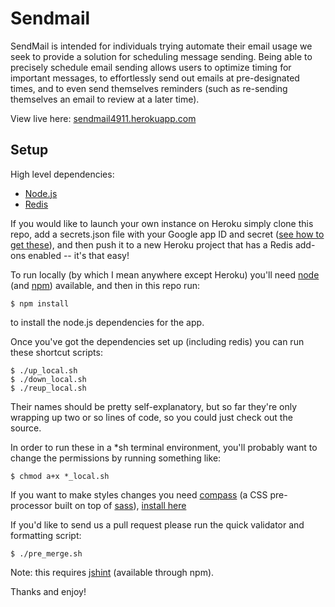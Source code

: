 Sendmail
========

SendMail is intended for individuals trying automate their email usage we seek to provide a solution for scheduling message sending. Being able to precisely schedule email sending allows users to optimize timing for important messages, to effortlessly send out emails at pre-designated times, and to even send themselves reminders (such as re-sending themselves an email to review at a later time).

View live here: [sendmail4911.herokuapp.com](https://sendmail4911.herokuapp.com/)

Setup
-----
High level dependencies:
- [Node.js](http://nodejs.org/download/)
- [Redis](http://redis.io/download)

If you would like to launch your own instance on Heroku simply clone this repo, add a secrets.json file with your Google app ID and secret ([see how to get these](https://developers.google.com/accounts/docs/OAuth2Login#getcredentials)), and then push it to a new Heroku project that has a Redis add-ons enabled -- it's that easy!

To run locally (by which I mean anywhere except Heroku) you'll need [node](http://nodejs.org/download/) (and 
[npm](https://github.com/joyent/node/wiki/Installing-Node.js-via-package-manager)) available, and then in this repo run:

    $ npm install
to install the node.js dependencies for the app.

Once you've got the dependencies set up (including redis) you can run these shortcut scripts:
    
    $ ./up_local.sh
    $ ./down_local.sh
    $ ./reup_local.sh
    
Their names should be pretty self-explanatory, but so far they're only wrapping
up two or so lines of code, so you could just check out the source.

In order to run these in a *sh terminal environment, you'll probably want to
change the permissions by running something like:

    $ chmod a+x *_local.sh

If you want to make styles changes you need [compass](http://compass-style.org/) (a CSS pre-processor built on top of [sass](http://sass-lang.com/)), [install here](http://compass-style.org/install/)

If you'd like to send us a pull request please run the quick validator and formatting script:

    $ ./pre_merge.sh

Note: this requires [jshint](http://jshint.com/install/) (available through npm).
    
Thanks and enjoy!


